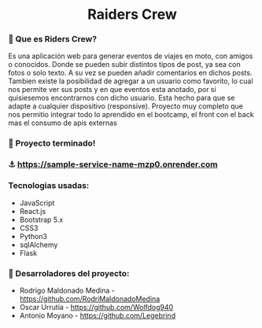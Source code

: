 <h1 align="center"> Raiders Crew </h1>


### :mega: Que es Riders Crew?
Es una aplicación web para generar eventos de viajes en moto, con amigos o conocidos. Donde se pueden subir distintos tipos de post, ya sea con fotos o solo texto. A su vez se pueden añadir comentarios en dichos posts. Tambien existe la posibilidad de agregar a un usuario como favorito, lo cual nos permite ver sus posts y en que eventos esta anotado, por si quisiesemos encontrarnos con dicho usuario.
Esta hecho para que se adapte a cualquier dispositivo (responsive). 
Proyecto muy completo que nos permitio integrar todo lo aprendido en el bootcamp, el front con el back mas el consumo de apis externas

### :battery: Proyecto terminado!

### :anchor: https://sample-service-name-mzp0.onrender.com

### Tecnologias usadas: 

- JavaScript
- React.js
- Bootstrap 5.x
- CSS3
- Python3
- sqlAlchemy
- Flask

### :muscle: Desarroladores del proyecto:

- Rodrigo Maldonado Medina - https://github.com/RodriMaldonadoMedina
- Oscar Urrutia - https://github.com/Wolfdog940
- Antonio Moyano - https://github.com/Legebrind
